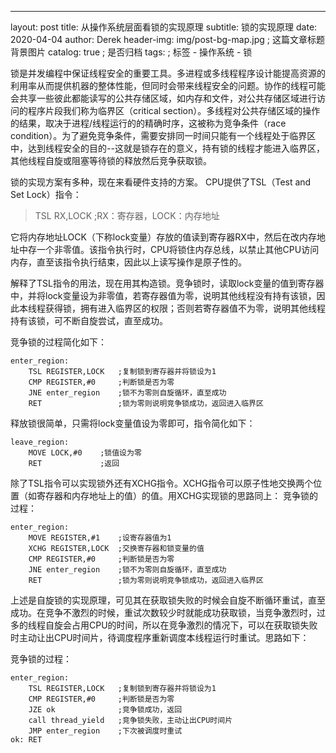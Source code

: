---
layout:     post
title:      从操作系统层面看锁的实现原理 
subtitle:   锁的实现原理
date:       2020-04-04
author:     Derek
header-img: img/post-bg-map.jpg 	; 这篇文章标题背景图片
catalog: true 						; 是否归档
tags:								; 标签
    - 操作系统
    - 锁
    
锁是并发编程中保证线程安全的重要工具。多进程或多线程程序设计能提高资源的利用率从而提供机器的整体性能，但同时会带来线程安全的问题。协作的线程可能会共享一些彼此都能读写的公共存储区域，如内存和文件，对公共存储区域进行访问的程序片段我们称为临界区（critical section）。多线程对公共存储区域的操作的结果，取决于进程/线程运行的的精确时序，这被称为竞争条件（race condition）。为了避免竞争条件，需要安排同一时间只能有一个线程处于临界区中，达到线程安全的目的--这就是锁存在的意义，持有锁的线程才能进入临界区，其他线程自旋或阻塞等待锁的释放然后竞争获取锁。

锁的实现方案有多种，现在来看硬件支持的方案。
CPU提供了TSL（Test and Set Lock）指令：
> TSL RX,LOCK  ;RX：寄存器，LOCK：内存地址

它将内存地址LOCK（下称lock变量）存放的值读到寄存器RX中，然后在改内存地址中存一个非零值。该指令执行时，CPU将锁住内存总线，以禁止其他CPU访问内存，直至该指令执行结束，因此以上读写操作是原子性的。

解释了TSL指令的用法，现在用其构造锁。竞争锁时，读取lock变量的值到寄存器中，并将lock变量设为非零值，若寄存器值为零，说明其他线程没有持有该锁，因此本线程获得锁，拥有进入临界区的权限；否则若寄存器值不为零，说明其他线程持有该锁，可不断自旋尝试，直至成功。

竞争锁的过程简化如下：
```
enter_region:
	TSL REGISTER,LOCK 	;复制锁到寄存器并将锁设为1
	CMP REGISTER,#0 	;判断锁是否为零
	JNE enter_region	;锁不为零则自旋循环，直至成功
	RET 				;锁为零则说明竞争锁成功，返回进入临界区

```

释放锁很简单，只需将lock变量值设为零即可，指令简化如下：
```
leave_region:
	MOVE LOCK,#0	;锁值设为零
	RET 			;返回

```

除了TSL指令可以实现锁外还有XCHG指令。XCHG指令可以原子性地交换两个位置（如寄存器和内存地址上的值）的值。用XCHG实现锁的思路同上：
竞争锁的过程：
```
enter_region:
	MOVE REGISTER,#1	;设寄存器值为1
	XCHG REGISTER,LOCK 	;交换寄存器和锁变量的值
	CMP REGISTER,#0 	;判断锁是否为零
	JNE enter_region	;锁不为零则自旋循环，直至成功
	RET 				;锁为零则说明竞争锁成功，返回进入临界区

```

上述是自旋锁的实现原理，可见其在获取锁失败的时候会自旋不断循环重试，直至成功。在竞争不激烈的时候，重试次数较少时就能成功获取锁，当竞争激烈时，过多的线程自旋会占用CPU的时间，所以在竞争激烈的情况下，可以在获取锁失败时主动让出CPU时间片，待调度程序重新调度本线程运行时重试。思路如下：

竞争锁的过程：
```
enter_region:
	TSL REGISTER,LOCK 	;复制锁到寄存器并将锁设为1
	CMP REGISTER,#0 	;判断锁是否为零
	JZE ok				;竞争锁成功，返回
	call thread_yield	;竞争锁失败，主动让出CPU时间片
	JMP enter_region	;下次被调度时重试
ok: RET

```

